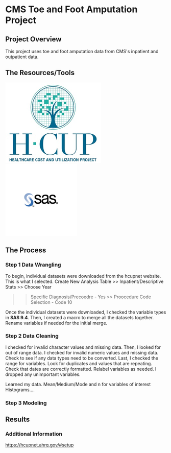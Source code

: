 # CMS Toe and Foot Amputation Project

## Project Overview 

This project uses toe and foot amputation data from CMS's inpatient and outpatient data.  

## The Resources/Tools
![hcup](img/hcup.jpg)        ![sas](img/sas.png)

## The Process

### Step 1 Data Wrangling 

To begin, individual datasets were downloaded from the hcupnet website. 
This is what I selected. Create New Analysis Table >> Inpatient/Descriptive Stats >> Choose Year
>> Specific Diagnosis/Precoedre - Yes >> Proocedure Code Selection - Code 10

Once the individual datasets were downloaded, I checked the variable types in **SAS 9.4**.
Then, I created a macro to merge all the datasets together. Rename variables if needed for the initial merge. 

### Step 2 Data Cleaning 
 I checked for invalid character values and missing data. Then, I looked for out of range data. 
 I checked for invalid numeric values and missing data. Check to see if any data types need to be converted. Last, I checked the range for variables. Look for duplicates and values that are repeating. Check that dates are correctly formatted. Relabel variables as needed. 
I dropped any unimportant variables. 

Learned my data. Mean/Medium/Mode and n for variables of interest 
Histograms.... 


### Step 3 Modeling 

## Results 

### Additional Information 

https://hcupnet.ahrq.gov/#setup





